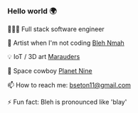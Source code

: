 ### Hello world 🌍

👨🏿‍💻 Full stack software engineer

🎨 Artist when I'm not coding [Bleh Nmah](https://razorpagesblehnmah.azurewebsites.net/)

💡 IoT / 3D art [Marauders](https://marauders.vercel.app/)

🚀 Space cowboy [Planet Nine](https://planetnine.azurewebsites.net/)

📫 How to reach me: bseton11@gmail.com

⚡ Fun fact: Bleh is pronounced like 'blay'
